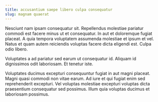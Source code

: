 ```yaml
---
title: accusantium saepe libero culpa consequatur
slug: magnam quaerat
---
```


Nesciunt nam ipsam consequatur sit. Repellendus molestiae pariatur commodi est facere minus ut et consequatur. In aut et doloremque fugiat placeat. A quia tempora voluptatem assumenda molestiae et ipsum et vel. Natus et quam autem reiciendis voluptas facere dicta eligendi est. Culpa odio libero.

Voluptates a ad pariatur sed earum ut consequatur id. Aliquam id dignissimos odit laboriosam. Et tenetur iste.

Voluptates ducimus excepturi consequuntur fugiat in aut magni placeat. Magni quasi commodi non vitae earum. Ad iure et qui fugiat enim sed reprehenderit excepturi. Vel voluptas molestiae excepturi voluptas dicta praesentium consequatur sed possimus. Illum quia voluptas ducimus et laboriosam possimus.
